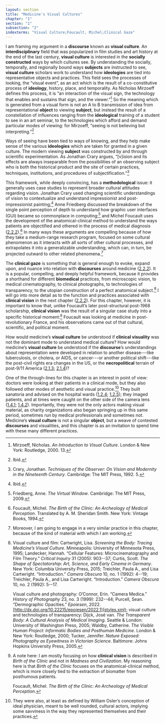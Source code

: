 ```yaml
---
layout: section
title: "Medicine's Visual Cultures"
chapter: "1"
section: "1"
subsection: "2"
indexterms: "Visual Culture;Foucault, Michel;Clinical Gaze"
---
```


I am framing my argument in a <span data-tooltip aria-haspopup="true" class="has-tip" data-disable-hover="false" tabindex="1" data-title="Discourse refers to a scholarly conversation which occurs in a field of knowledge production. I use it in a Foucauldian sense, to convey the agreed upon modes and objects of discussion which are taken for granted in a community or scholarly field."><b>discourse</b></span> known as <span data-tooltip aria-haspopup="true" class="has-tip" data-disable-hover="false" tabindex="1" data-title="Visual culture refers to an interdisciplinary field that looks at the social construction of vision."><b>visual culture</b></span>. An <span data-tooltip aria-haspopup="true" class="has-tip" data-disable-hover="false" tabindex="1" data-title="I use the term interdisciplinary (as opposed to multidisciplinary) in this dissertation to convey how different methodologies and frameworks guide my research."><b>interdisciplinary</b></span> field that was popularized in film studies and art history at the end of the last century, <span data-tooltip aria-haspopup="true" class="has-tip" data-disable-hover="false" tabindex="1" data-title="Visual culture refers to an interdisciplinary field that looks at the social construction of vision."><b>visual culture</b></span> is interested in the <span data-tooltip aria-haspopup="true" class="has-tip" data-disable-hover="false" tabindex="1" data-title="Social construction refers to a philosophical approach to ontology and epistemics, where human understandings of phenomena are dependent on a social agreement regarding how that phenomenon is interpreted."><b>socially constructed</b></span> ways by which cultures see. By understanding the socially, temporally, and regionally bound ways <span data-tooltip aria-haspopup="true" class="has-tip" data-disable-hover="false" tabindex="1" data-title="The term research subject refers to a human person who has been ingested into a research program, and whose identity, personhood, and body have become the focus of a research program. I think of the subject in a Foucauldian sense: The 'subject' is a pun on the monarchal subject, someone who has no agency under the spectacular power of the sovereign. In this case it the subject lacks agency in relation to the researcher studying them."><b>subjects</b></span> are instructed to see, <span data-tooltip aria-haspopup="true" class="has-tip" data-disable-hover="false" tabindex="1" data-title="Visual culture refers to an interdisciplinary field that looks at the social construction of vision."><b>visual culture</b></span> scholars work to understand how <span data-tooltip aria-haspopup="true" class="has-tip" data-disable-hover="false" tabindex="1" data-title="Ideology refers to a generally agreed upon understanding of a phenomenon or cultural idea. Ideologies are like the air we breathe, in that they are pervasive and difficult to see without some framework to understand them."><b>ideologies</b></span> are tied into representative objects and practices. This field sees the processes of looking, the “visual event”, as an act which is the result of a co-constitutive process of <span data-tooltip aria-haspopup="true" class="has-tip" data-disable-hover="false" tabindex="1" data-title="Ideology refers to a generally agreed upon understanding of a phenomenon or cultural idea. Ideologies are like the air we breathe, in that they are pervasive and difficult to see without some framework to understand them."><b>ideology</b></span>, history, place, and temporality. As Nicholas Mirzoeff defines this process, it is “an interaction of the visual sign, the technology that enables and sustains that sign, and the viewer.”[^fn1] So the meaning which is generated from a visual form is not an A to B transmission of idea from representational <span data-tooltip aria-haspopup="true" class="has-tip" data-disable-hover="false" tabindex="1" data-title="I use the term research object to refer to materials that have been divorced from the subject of their origin. Object, as I use it, carefully considers how human patients are denied their humanity through transformations that deem them as objects."><b>object</b></span> to viewing <span data-tooltip aria-haspopup="true" class="has-tip" data-disable-hover="false" tabindex="1" data-title="The term research subject refers to a human person who has been ingested into a research program, and whose identity, personhood, and body have become the focus of a research program. I think of the subject in a Foucauldian sense: The 'subject' is a pun on the monarchal subject, someone who has no agency under the spectacular power of the sovereign. In this case it the subject lacks agency in relation to the researcher studying them."><b>subject</b></span>, but instead the result of a constellation of influences ranging from the <span data-tooltip aria-haspopup="true" class="has-tip" data-disable-hover="false" tabindex="1" data-title="Ideology refers to a generally agreed upon understanding of a phenomenon or cultural idea. Ideologies are like the air we breathe, in that they are pervasive and difficult to see without some framework to understand them."><b>ideological</b></span> training of a student to see in an art seminar, to the technologies which afford and demand particular modes of viewing: for Mirzoeff, “seeing is not believing but interpreting.”[^fn2]

Ways of seeing have been tied to ways of knowing, and they help make sense of the various <span data-tooltip aria-haspopup="true" class="has-tip" data-disable-hover="false" tabindex="1" data-title="Ideology refers to a generally agreed upon understanding of a phenomenon or cultural idea. Ideologies are like the air we breathe, in that they are pervasive and difficult to see without some framework to understand them."><b>ideologies</b></span> which are taken for granted in a given culture. The modern viewing <span data-tooltip aria-haspopup="true" class="has-tip" data-disable-hover="false" tabindex="1" data-title="The term research subject refers to a human person who has been ingested into a research program, and whose identity, personhood, and body have become the focus of a research program. I think of the subject in a Foucauldian sense: The 'subject' is a pun on the monarchal subject, someone who has no agency under the spectacular power of the sovereign. In this case it the subject lacks agency in relation to the researcher studying them."><b>subject</b></span> was constructed by and through scientific experimentation. As Jonathan Crary argues, “[v]ision and its effects are always inseparable from the possibilities of an observing subject who is both the historical product and the site of certain practices, techniques, institutions, and procedures of subjectification.”[^fn3] 

This framework, while deeply convincing, has a <span data-tooltip aria-haspopup="true" class="has-tip" data-disable-hover="false" tabindex="1" data-title="Methodology refers to the approaches scholars take to answer research questions."><b>methodological</b></span> issue: it generally uses case studies to represent broader cultural attitudes regarding vision. Jonathan Crary used changing scientific understandings of vision to contextualize and understand impressionist and post-impressionist painting;[^fn4] Anne Friedberg discussed the breakdown of the single point perception of depth to understand how graphic user interfaces (GUI) became so commonplace in computing;[^fn5] and Michel Foucault uses the development of the anatomical-clinical method to understand the ways patients are objectified and othered in the process of medical diagnosis (<a href="{{ site.baseurl }}/narrative/2_2_2">2.2.2</a>).[^fn6] In many ways these arguments are compelling because of how they take a medium-range research program, focused on some cultural phenomenon as it interacts with all sorts of other cultural processes, and extrapolates it into a generalizable understanding, which can, in turn, be projected outward to other related phenomena.[^fn7] 

The <span data-tooltip aria-haspopup="true" class="has-tip" data-disable-hover="false" tabindex="1" data-title="The clinical gaze refers to an ocular practice used by medical professionals to diagnose disease. It relies on a process of seeing the patient in relation to an idealized image of human anatomy. This process alienates the patient, turning them into a collection of pathologies rather than a human person."><b>clinical gaze</b></span> is something that is general enough to evoke, expand upon, and nuance into relation with <span data-tooltip aria-haspopup="true" class="has-tip" data-disable-hover="false" tabindex="1" data-title="Discourse refers to a scholarly conversation which occurs in a field of knowledge production. I use it in a Foucauldian sense, to convey the agreed upon modes and objects of discussion which are taken for granted in a community or scholarly field."><b>discourses</b></span> around medicine (<a href="{{ site.baseurl }}/narrative/2_2_2">2.2.2</a>). It is a popular, compelling, and deeply helpful framework, because it provides a shorthand for different <span data-tooltip aria-haspopup="true" class="has-tip" data-disable-hover="false" tabindex="1" data-title="Biomedicine is an approach to health that uses scientific approaches to evidence-based medicine, with an emphasis on generalized treatments with surgical and pharmaceutical methods. It combines knowledge from a range of scientific disciplines, like biology, chemistry, physiology, pathology, as part of its evidence-based and causal claims."><b>biomedical</b></span> practices, from microscopic vision, to medical cinematography, to clinical photographs, to technologies of transparency, to the utopian construction of a perfect anatomical subject.[^fn8] I will go into more detail as to the function and practices associated with <span data-tooltip aria-haspopup="true" class="has-tip" data-disable-hover="false" tabindex="1" data-title="The clinical gaze refers to an ocular practice used by medical professionals to diagnose disease. It relies on a process of seeing the patient in relation to an idealized image of human anatomy. This process alienates the patient, turning them into a collection of pathologies rather than a human person."><b>clinical vision</b></span> in the next chapter (<a href="{{ site.baseurl }}/narrative/2_2_2">2.2.2</a>). For this chapter, however, it is important to know that, unlike Foucault’s later post-structural post-1968 scholarship, <span data-tooltip aria-haspopup="true" class="has-tip" data-disable-hover="false" tabindex="1" data-title="The clinical gaze refers to an ocular practice used by medical professionals to diagnose disease. It relies on a process of seeing the patient in relation to an idealized image of human anatomy. This process alienates the patient, turning them into a collection of pathologies rather than a human person."><b>clinical vision</b></span> was the result of a singular case study into a specific historical moment:[^fn9] Foucault was looking at medicine in post-revolutionary France, and his observations came out of that cultural, scientific, and political moment. 

How would medicine’s <span data-tooltip aria-haspopup="true" class="has-tip" data-disable-hover="false" tabindex="1" data-title="Visual culture refers to an interdisciplinary field that looks at the social construction of vision."><b>visual culture</b></span> be understood if <span data-tooltip aria-haspopup="true" class="has-tip" data-disable-hover="false" tabindex="1" data-title="The clinical gaze refers to an ocular practice used by medical professionals to diagnose disease. It relies on a process of seeing the patient in relation to an idealized image of human anatomy. This process alienates the patient, turning them into a collection of pathologies rather than a human person."><b>clinical visuality</b></span> was not the dominant mode to understand medical culture? How would medicine’s <span data-tooltip aria-haspopup="true" class="has-tip" data-disable-hover="false" tabindex="1" data-title="Visual culture refers to an interdisciplinary field that looks at the social construction of vision."><b>visual culture</b></span> be understood if the <span data-tooltip aria-haspopup="true" class="has-tip" data-disable-hover="false" tabindex="1" data-title="Discourse refers to a scholarly conversation which occurs in a field of knowledge production. I use it in a Foucauldian sense, to convey the agreed upon modes and objects of discussion which are taken for granted in a community or scholarly field."><b>discourse</b></span>’s understandings about representation were developed in relation to another disease---like tuberculosis, or cholera, or AIDS, or cancer---or another political shift---like the post-civil rights era changes in the US, or the <span data-tooltip aria-haspopup="true" class="has-tip" data-disable-hover="false" tabindex="1" data-title="Necropolitics refers to the implicit and structural means by which certain political actors are made to die."><b>necropolitical</b></span> terrain of post-9/11 America (<a href="{{ site.baseurl }}/narrative/2_1_3">2.1.3</a>; <a href="{{ site.baseurl }}/narrative/2_1_4">2.1.4</a>)?

One of the through-lines for this chapter is an interest in point of view: doctors were looking at their patients in a clinical mode, but they also followed other modes of aesthetic and visual practice.[^fn10] They built sanatoria and advised on the hospital wards (<a href="{{ site.baseurl }}/narrative/1_2_4">1.2.4</a>; <a href="{{ site.baseurl }}/narrative/1_2_5">1.2.5</a>); they imaged patients, and at times were caught on the other side of the camera lens (<a href="{{ site.baseurl }}/narrative/1_4_1">1.4.1</a>; <a href="{{ site.baseurl }}/narrative/1_4_2">1.4.2</a>). Importantly, they were not the only actors making visual material, as charity organizations also began springing up in this same period, sometimes run by medical professionals and sometimes not. Medicine’s <span data-tooltip aria-haspopup="true" class="has-tip" data-disable-hover="false" tabindex="1" data-title="Visual culture refers to an interdisciplinary field that looks at the social construction of vision."><b>visual culture</b></span> is not a singular <span data-tooltip aria-haspopup="true" class="has-tip" data-disable-hover="false" tabindex="1" data-title="I use the term research object to refer to materials that have been divorced from the subject of their origin. Object, as I use it, carefully considers how human patients are denied their humanity through transformations that deem them as objects."><b>object</b></span>, but a weave of contested <span data-tooltip aria-haspopup="true" class="has-tip" data-disable-hover="false" tabindex="1" data-title="Discourse refers to a scholarly conversation which occurs in a field of knowledge production. I use it in a Foucauldian sense, to convey the agreed upon modes and objects of discussion which are taken for granted in a community or scholarly field."><b>discourses</b></span> and visualities, and this chapter is as an invitation to spend time with these many different practices.

<div class="style-divider">
 	<div class="line"></div>
</div>

[^fn1]: Mirzoeff, Nicholas. *An Introduction to Visual Culture*. London & New York: Routledge, 2000. 13.

[^fn2]: Ibid.

[^fn3]: Crary, Jonathan. *Techniques of the Observer: On Vision and Modernity in the Nineteenth Century*. Cambridge: The MIT Press, 1992. 5.

[^fn4]: Ibid.

[^fn5]: Friedberg, Anne. *The Virtual Window*. Cambridge: The MIT Press, 2009.

[^fn6]: Foucault, Michel. *The Birth of the Clinic: An Archeology of Medical Perception*. Translated by A. M. Sheridan Smith. New York: Vintage Books, 1994.

[^fn7]: Moreover, I am going to engage in a very similar practice in this chapter, because of the kind of material with which I am working.

[^fn8]: Visual culture and film: Cartwright, Lisa. *Screening the Body: Tracing Medicine’s Visual Culture*. Minneapolis: University of Minnesota Press, 1995; Landecker, Hannah. “Cellular Features: Microcinematography and Film Theory.” *Critical Inquiry* 31 (2005): 903--37; Curtis, Scott. *The Shape of Spectatorship: Art, Science, and Early Cinema in Germany*. New York: Columbia University Press, 2015; Treichler, Paula A., and Lisa Cartwright. “Introduction.” *Camera Obscura* 10, no. 1 (1992): 4--19; Treichler, Paula A., and Lisa Cartwright. “Introduction.” *Camera Obscura* 10, no. 2 (1992): 5--17.
	
	Visual culture and photography: O’Connor, Erin. “Camera Medica.” *History of Photography* 23, no. 3 (1999): 232--44; Purcell, Sean. “Dermographic Opacities.” *Epoiesen*, 2022. [http://dx.doi.org/10.22215/epoiesen/2022.1](styles.xml); visual culture and technologies of transparency: Dijck, José van. *The Transparent Body: A Cultural Analysis of Medical Imaging*. Seattle & London: University of Washington Press, 2005; Waldby, Catherine. *The Visible Human Project: Informatic Bodies and Posthuman Medicine*. London & New York: Routledge, 2000; Tucker, Jennifer. *Nature Exposed: Photography as Eyewitness in Victorian Science*. Baltimore: Johns Hopkins University Press, 2005.

[^fn9]: A note here: I am mostly focusing on how <span data-tooltip aria-haspopup="true" class="has-tip" data-disable-hover="false" tabindex="1" data-title="The clinical gaze refers to an ocular practice used by medical professionals to diagnose disease. It relies on a process of seeing the patient in relation to an idealized image of human anatomy. This process alienates the patient, turning them into a collection of pathologies rather than a human person."><b>clinical vision</b></span> is described in *Birth of the Clinic* and not in *Madness and Civilization*. My reasoning here is that *Birth of the Clinic* focuses on the anatomical-clinical method, which is more closely tied to the extraction of biomatter from posthumous patients.
	
	Foucault, Michel. *The Birth of the Clinic: An Archeology of Medical Perception*.

[^fn10]: They were also, at least as defined by William Osler’s conception of ideal physician, meant to be well rounded, cultural actors, implying some savviness in the way they represented themselves and their practices.